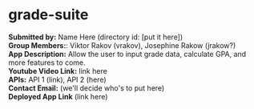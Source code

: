 # grade-suite

<strong>Submitted by:</strong> Name Here (directory id: [put it here]) <br>
<strong>Group Members:</strong>: Viktor Rakov (vrakov), Josephine Rakow (jrakow?) <br>
<strong>App Description:</strong> Allow the user to input grade data, calculate GPA, and more features to come. <br>
<strong>Youtube Video Link:</strong> link here <br>
<strong>APIs:</strong> API 1 (link), API 2 (here) <br>
<strong>Contact Email:</strong> (we'll decide who's to put here) <br>
<strong>Deployed App Link</strong> (link here) <br>
